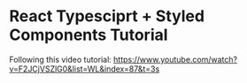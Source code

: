 # React Typesciprt + Styled Components Tutorial

Following this video tutorial: https://www.youtube.com/watch?v=F2JCjVSZlG0&list=WL&index=87&t=3s

